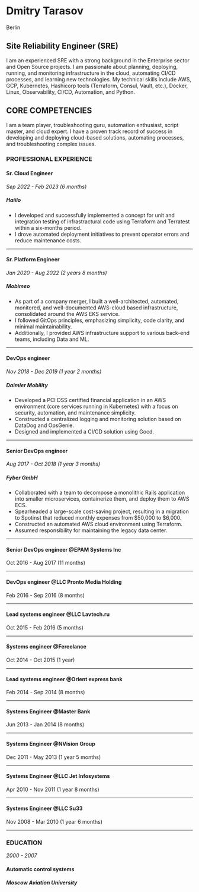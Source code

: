 # Dmitry Tarasov
Berlin

## Site Reliability Engineer (SRE)

I am an experienced SRE with a strong background in the Enterprise sector and Open Source projects. I am passionate about planning, deploying, running, and monitoring infrastructure in the cloud, automating CI/CD processes, and learning new technologies. My technical skills include AWS, GCP, Kubernetes, Hashicorp tools (Terraform, Consul, Vault, etc.), Docker, Linux, Observability, CI/CD, Automation, and Python.

## CORE COMPETENCIES

I am a team player, troubleshooting guru, automation enthusiast, script master, and cloud expert. I have a proven track record of success in developing and deploying cloud-based solutions, automating processes, and troubleshooting complex issues.

### PROFESSIONAL EXPERIENCE

#### Sr. Cloud Engineer

*Sep 2022 - Feb 2023* *(6 months)*

##### Haiilo

- I developed and successfully implemented a concept for unit and integration testing of infrastractural code using Terraform and Terratest within a six-months period.
- I drove automated deployment initiatives to prevent operator errors and reduce maintenance costs.

---------
#### Sr. Platform Engineer

*Jan 2020 - Aug 2022* *(2 years 8 months)*

##### Mobimeo

- As part of a company merger, I built a well-architected, automated, monitored, and well-documented AWS-cloud based infrastructure, consolidated around the AWS EKS service.
- I followed GitOps principles, emphasizing simplicity, code clarity, and minimal maintainability.
- Additionally, I provided AWS infrastructure support to various back-end teams, including Data and ML.

---------
#### DevOps engineer

*Nov 2018 - Dec 2019* *(1 year 2 months)*

##### Daimler Mobility

- Developed a PCI DSS certified financial application in an AWS environment (core services running in Kubernetes) with a focus on security, automation, and maintenance simplicity.
- Constructed a centralized logging and monitoring solution based on DataDog and OpsGenie.
- Designed and implemented a CI/CD solution using Gocd.

---------
#### Senior DevOps engineer 

*Aug 2017 - Oct 2018* *(1 year 3 months)*

##### Fyber GmbH

- Collaborated with a team to decompose a monolithic Rails application into smaller microservices, containerize them, and deploy them to AWS ECS.
- Spearheaded a large-scale cost-saving project, resulting in a migration to Spotinst that reduced monthly expenses from $50,000 to $6,000.
- Constructed an automated AWS cloud environment using Terraform.
- Assumed responsibility for maintaining the legacy data center.

---------
#### Senior DevOps engineer @EPAM Systems Inc

Oct 2016 - Aug 2017 (11 months)

---------
#### DevOps engineer @LLC Pronto Media Holding

Feb 2016 - Sep 2016 (8 months)

---------
#### Lead systems engineer @LLC Lavtech.ru

Oct 2015 - Feb 2016 (5 months)

---------
#### Systems engineer @Fereelance

Oct 2014 - Oct 2015 (1 year)

---------
#### Lead systems engineer @Orient express bank

Feb 2014 - Sep 2014 (8 months)

---------
#### Systems Engineer @Master Bank

Jun 2013 - Jan 2014 (8 months)

---------
#### Systems Engineer @NVision Group

Dec 2011 - May 2013 (1 year 5 months)

---------
#### Systems Engineer @LLC Jet Infosystems

Apr 2010 - Nov 2011 (1 year 8 months)

---------
#### Systems Engineer @LLC Su33

Nov 2008 - Mar 2010 (1 year 6 months)

---------

### EDUCATION

*2000 - 2007*

#### Automatic control systems

##### Moscow Aviation University
